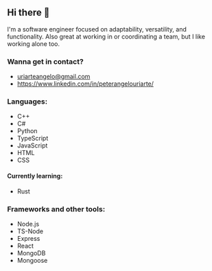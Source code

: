 ## Hi there 👋

I'm a software engineer focused on adaptability, versatility, and functionality. Also great at working in or coordinating a team, but I like working alone too.

### Wanna get in contact?
- uriarteangelo@gmail.com
- https://www.linkedin.com/in/peterangelouriarte/

### Languages:
- C++
- C#
- Python
- TypeScript
- JavaScript
- HTML
- CSS
#### Currently learning:
- Rust

### Frameworks and other tools:
- Node.js
- TS-Node
- Express
- React
- MongoDB
- Mongoose

<!--
**uriapete/uriapete** is a ✨ _special_ ✨ repository because its `README.md` (this file) appears on your GitHub profile.

Here are some ideas to get you started:

- 🔭 I’m currently working on ...
- 🌱 I’m currently learning ...
- 👯 I’m looking to collaborate on ...
- 🤔 I’m looking for help with ...
- 💬 Ask me about ...
- 📫 How to reach me: ...
- 😄 Pronouns: ...
- ⚡ Fun fact: ...
-->
